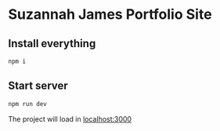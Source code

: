 # Suzannah James Portfolio Site

## Install everything

```bash
npm i
```

## Start server

```bash
npm run dev
```

The project will load in [localhost:3000](http://localhost:3000)